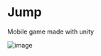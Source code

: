 # Jump

Mobile game made with unity

![image]([https://github.com/Gwf0/Runs/blob/main/Runs%20-%20SampleScene%20-%20Android%20-%20Unity%202020.3.25f1%20Personal%20_DX11_%202022-08-16%2014-25-42.gif])
